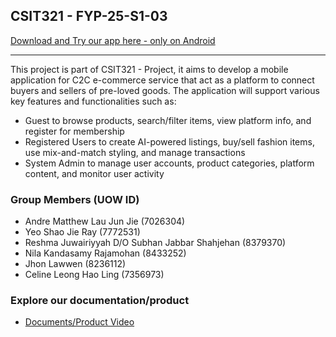 ## CSIT321 - FYP-25-S1-03

[Download and Try our app here - only on Android](https://expo.dev/accounts/jhonlawwen/projects/topcarefashion/builds/f54d5e38-391a-4ae5-bcdb-6f521349afce)

---
This project is part of CSIT321 - Project, it aims to develop a mobile application for C2C e-commerce service that act as a platform to connect buyers and sellers of pre-loved goods. The application will support various key features and functionalities such as:

* Guest to browse products, search/filter items, view platform info, and register for membership
* Registered Users to create AI-powered listings, buy/sell fashion items, use mix-and-match styling, and manage transactions
* System Admin to manage user accounts, product categories, platform content, and monitor user activity

### Group Members (UOW ID)
* Andre Matthew Lau Jun Jie (7026304)
* Yeo Shao Jie Ray (7772531)
* Reshma Juwairiyyah D/O Subhan Jabbar Shahjehan (8379370)
* Nila Kandasamy Rajamohan (8433252)
* Jhon Lawwen (8236112)
* Celine Leong Hao Ling (7356973)

### Explore our documentation/product
* [Documents/Product Video](https://drive.google.com/drive/folders/1sauCpTKD2phnZQQRU5hN-MT8BiqdFt55?usp=sharing)
